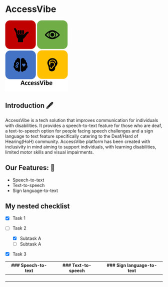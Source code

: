 # AccessVibe 

  ![AccessVibe logo](Logo.png)
  
## Introduction 🖋️
AccessVibe is a tech solution that improves communication for individuals with disabilities. It provides a speech-to-text feature for those who are deaf, a text-to-speech option for people facing speech challenges and a sign language to text feature specifically catering to the Deaf/Hard of Hearing(HoH) community. 
AccessVibe platform has been created with inclusivity in mind aiming to support individuals, with learning disabilities, limited motor skills and visual impairments.
##
## Our Features: 📑
* Speech-to-text
* Text-to-speech
* Sign language-to-text
##
## My nested checklist
- [x] Task 1
- [ ] Task 2
  - [x] Subtask A
  - [ ] Subtask A
- [x] Task 3


| ### Speech-to-text	| ### Text-to-speech  | ### Sign language-to-text |
|---------------------|---------------------|---------------------------|
|   	                |   	      	        |   	      	              |
|   	                |   	      	        |   	      	              |
|   	                |    	      	        |   	        	            |
|                     |                     |                           |
